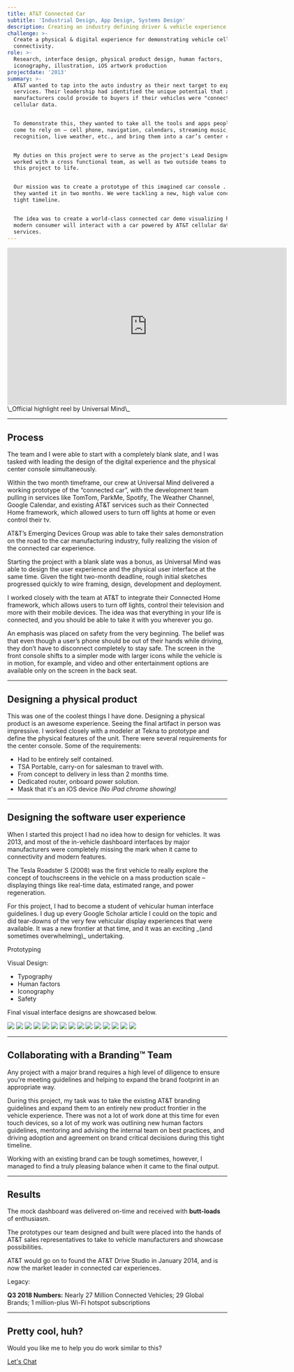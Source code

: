 ```yaml
---
title: AT&T Connected Car
subtitle: 'Industrial Design, App Design, Systems Design'
description: Creating an industry defining driver & vehicle experience.
challenge: >-
  Create a physical & digital experience for demonstrating vehicle cellular
  connectivity.
role: >-
  Research, interface design, physical product design, human factors,
  iconography, illustration, iOS artwork production
projectdate: '2013'
summary: >-
  AT&T wanted to tap into the auto industry as their next target to expand their
  services. Their leadership had identified the unique potential that auto
  manufacturers could provide to buyers if their vehicles were "connected" via
  cellular data.


  To demonstrate this, they wanted to take all the tools and apps people had
  come to rely on — cell phone, navigation, calendars, streaming music, voice
  recognition, live weather, etc., and bring them into a car’s center console.


  My duties on this project were to serve as the project's Lead Designer. I
  worked with a cross functional team, as well as two outside teams to bring
  this project to life.


  Our mission was to create a prototype of this imagined car console ... and
  they wanted it in two months. We were tackling a new, high value concept on a
  tight timeline.


  The idea was to create a world-class connected car demo visualizing how the
  modern consumer will interact with a car powered by AT&T cellular data
  services.
---
```

<iframe src="https://player.vimeo.com/video/123196246" width="640" height="360" frameborder="0" webkitallowfullscreen mozallowfullscreen allowfullscreen></iframe>
\_Official highlight reel by Universal Mind\_

- - -

## Process

The team and I were able to start with a completely blank slate, and I was tasked with leading the design of the digital experience and the physical center console simultaneously.

Within the two month timeframe, our crew at Universal Mind delivered a working prototype of the “connected car”, with the development team pulling in services like TomTom, ParkMe, Spotify, The Weather Channel, Google Calendar, and existing AT&T services such as their Connected Home framework, which allowed users to turn off lights at home or even control their tv.

AT&T’s Emerging Devices Group was able to take their sales demonstration on the road to the car manufacturing industry, fully realizing the vision of the connected car experience.

Starting the project with a blank slate was a bonus, as Universal Mind was able to design the user experience and the physical user interface at the same time. Given the tight two-month deadline, rough initial sketches progressed quickly to wire framing, design, development and deployment.

I worked closely with the team at AT&T to integrate their Connected Home framework, which allows users to turn off lights, control their television and more with their mobile devices. The idea was that everything in your life is connected, and you should be able to take it with you wherever you go.

An emphasis was placed on safety from the very beginning. The belief was that even though a user’s phone should be out of their hands while driving, they don’t have to disconnect completely to stay safe. The screen in the front console shifts to a simpler mode with larger icons while the vehicle is in motion, for example, and video and other entertainment options are available only on the screen in the back seat.

- - -

## Designing a physical product

This was one of the coolest things I have done. Designing a physical product is an awesome experience. Seeing the final artifact in person was impressive. I worked closely with a modeler at Tekna to prototype and define the physical features of the unit. There were several requirements for the center console. Some of the requirements:

* Had to be entirely self contained.
* TSA Portable, carry-on for salesman to travel with.
* From concept to delivery in less than 2 months time.
* Dedicated router, onboard power solution.
* Mask that it's an iOS device _(No iPad chrome showing)_

- - -

## Designing the software user experience

When I started this project I had no idea how to design for vehicles. It was 2013, and most of the in-vehicle dashboard interfaces by major manufacturers were completely missing the mark when it came to connectivity and modern features.

The Tesla Roadster S (2008) was the first vehicle to really explore the concept of touchscreens in the vehicle on a mass production scale – displaying things like real-time data, estimated range, and power regeneration.

For this project, I had to become a student of vehicular human interface guidelines. I dug up every Google Scholar article I could on the topic and did tear-downs of the very few vehicular display experiences that were available. It was a new frontier at that time, and it was an exciting \_(and sometimes overwhelming)\_ undertaking.

Prototyping

Visual Design:

* Typography
* Human factors
* Iconography
* Safety

Final visual interface designs are showcased below.

<div class="gallery" data-columns="3">
	<img src="/images/att/gallery/CIB_Page_04.png">
	<img src="/images/att/gallery/CIB_Page_06.png">
	<img src="/images/att/gallery/CIB_Page_08.png">
	<img src="/images/att/gallery/CIB_Page_13.png">
  <img src="/images/att/gallery/CIB_Page_14.png">
  <img src="/images/att/gallery/CIB_Page_15.png">
  <img src="/images/att/gallery/CIB_Page_16.png">
  <img src="/images/att/gallery/CIB_Page_19.png">
  <img src="/images/att/gallery/CIB_Page_20.png">
  <img src="/images/att/gallery/CIB_Page_21.png">
  <img src="/images/att/gallery/CIB_Page_23.png">
  <img src="/images/att/gallery/CIB_Page_25.png">
  <img src="/images/att/gallery/CIB_Page_28.png">
  <img src="/images/att/gallery/CIB_Page_20.png">
  <img src="/images/att/gallery/CIB_Page_35.png">
</div>

- - -

## Collaborating with a Branding&trade; Team

Any project with a major brand requires a high level of diligence to ensure you're meeting guidelines and helping to expand the brand footprint in an appropriate way.

During this project, my task was to take the existing AT&T branding guidelines and expand them to an entirely new product frontier in the vehicle experience. There was not a lot of work done at this time for even touch devices, so a lot of my work was outlining new human factors guidelines, mentoring and advising the internal team on best practices, and driving adoption and agreement on brand critical decisions during this tight timeline.

Working with an existing brand can be tough sometimes, however, I managed to find a truly pleasing balance when it came to the final output.

- - -

## Results

The mock dashboard was delivered on-time and received with **butt-loads** of enthusiasm.

The prototypes our team designed and built were placed into the hands of AT&T sales representatives to take to vehicle manufacturers and showcase possibilities.

AT&T would go on to found the AT&T Drive Studio in January 2014, and is now the market leader in connected car experiences.

Legacy:

**Q3 2018 Numbers:** Nearly 27 Million Connected Vehicles; 29 Global Brands; 1 million-plus Wi-Fi hotspot subscriptions

- - -

## Pretty cool, huh?

Would you like me to help you do work similar to this?

<div><a href="https://jekyllthemes.io/theme/personal-website-jekyll-theme" class="button button--large">Let's Chat</a></div>
